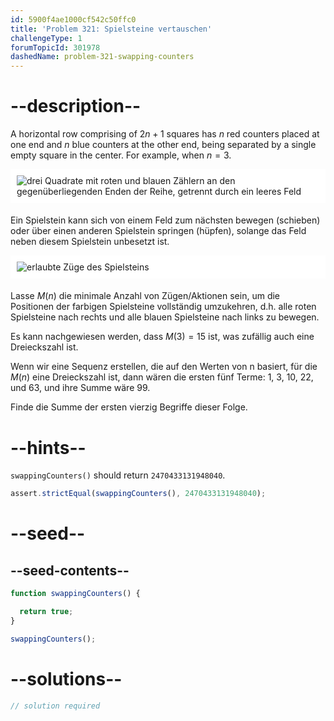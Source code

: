 ```yaml
---
id: 5900f4ae1000cf542c50ffc0
title: 'Problem 321: Spielsteine vertauschen'
challengeType: 1
forumTopicId: 301978
dashedName: problem-321-swapping-counters
---
```


# --description--

A horizontal row comprising of $2n + 1$ squares has $n$ red counters placed at one end and $n$ blue counters at the other end, being separated by a single empty square in the center. For example, when $n = 3$.

<img alt="drei Quadrate mit roten und blauen Zählern an den gegenüberliegenden Enden der Reihe, getrennt durch ein leeres Feld" src="https://cdn.freecodecamp.org/curriculum/project-euler/swapping-counters-1.gif" style="background-color: white; padding: 10px; display: block; margin-right: auto; margin-left: auto; margin-bottom: 1.2rem;" />

Ein Spielstein kann sich von einem Feld zum nächsten bewegen (schieben) oder über einen anderen Spielstein springen (hüpfen), solange das Feld neben diesem Spielstein unbesetzt ist.

<img alt="erlaubte Züge des Spielsteins" src="https://cdn.freecodecamp.org/curriculum/project-euler/swapping-counters-2.gif" style="background-color: white; padding: 10px; display: block; margin-right: auto; margin-left: auto; margin-bottom: 1.2rem;" />

Lasse $M(n)$ die minimale Anzahl von Zügen/Aktionen sein, um die Positionen der farbigen Spielsteine vollständig umzukehren, d.h. alle roten Spielsteine nach rechts und alle blauen Spielsteine nach links zu bewegen.

Es kann nachgewiesen werden, dass $M(3) = 15$ ist, was zufällig auch eine Dreieckszahl ist.

Wenn wir eine Sequenz erstellen, die auf den Werten von n basiert, für die $M(n)$ eine Dreieckszahl ist, dann wären die ersten fünf Terme: 1, 3, 10, 22, und 63, und ihre Summe wäre 99.

Finde die Summe der ersten vierzig Begriffe dieser Folge.

# --hints--

`swappingCounters()` should return `2470433131948040`.

```js
assert.strictEqual(swappingCounters(), 2470433131948040);
```

# --seed--

## --seed-contents--

```js
function swappingCounters() {

  return true;
}

swappingCounters();
```

# --solutions--

```js
// solution required
```
